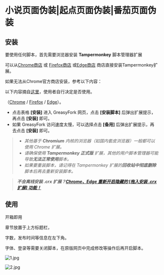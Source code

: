 # 小说页面伪装|起点页面伪装|番茄页面伪装

## 安装

要使用任何脚本，首先需要浏览器安装 **Tampermonkey** 脚本管理器扩展

可以从[Chrome商店](https://chrome.google.com/webstore/detail/tampermonkey/dhdgffkkebhmkfjojejmpbldmpobfkfo)
或 [Firefox商店](https://addons.mozilla.org/zh-CN/firefox/addon/tampermonkey/)
或[Edge商店](https://microsoftedge.microsoft.com/addons/detail/tampermonkey/iikmkjmpaadaobahmlepeloendndfphd?hl=zh-CN)
商店直接安装Tampermonkey扩展。

如果无法从Chrome官方商店安装，参考以下内容：

以下内容摘自[这里](https://github.com/XIU2/UserScript/blob/master/README.md)，使用者自行决定是否使用。

（[Chrome](https://pan.lanpw.com/b073l8d1e) /
[Firefox](https://addons.mozilla.org/firefox/addon/tampermonkey/) /
[Edge](https://microsoftedge.microsoft.com/addons/detail/tampermonkey/iikmkjmpaadaobahmlepeloendndfphd?hl=zh-CN)）。

- 点击表格 **\[安装\]** 进入 GreasyFork 网页，点击 **\[安装脚本\]** 后弹出扩展提示，再点击 **\[安装\]** 即可。
- 如果 GreasyFork 访问速度太慢，可以选择点击 **\[备用\]** 后弹出扩展提示，再去点击 **\[安装\]** 即可。

> - _其他基于 **Chromium** 内核的浏览器（如国内套皮浏览器）一般都可以使用 Chrome 扩展。_
> - _请确保使用 **Tampermonkey 正式版** 扩展，其他的用户脚本管理器可能导致**无法正常使用**脚本。_
> - _如果要重装脚本，请记得在 Tampermonkey 扩展的**回收站中彻底删除**脚本后再去重新安装脚本。_

> _**不会离线安装 .crx
扩展？[Chrome、Edge 重新开启隐藏的 [拖入安装 .crx 扩展] 功能！](https://zhuanlan.zhihu.com/p/276027099)**_

## 使用

开箱即用

章节放置于上方标题栏，

字数，发布时间等信息在左下角。

字体、登录等需要关闭脚本，在原版网页中完成修改等操作后再开启脚本。

![1.jpg](https://s21.ax1x.com/2024/07/05/pkRJ9nH.jpg)

![2.jpg](https://s21.ax1x.com/2024/07/05/pkRJYgU.jpg)
